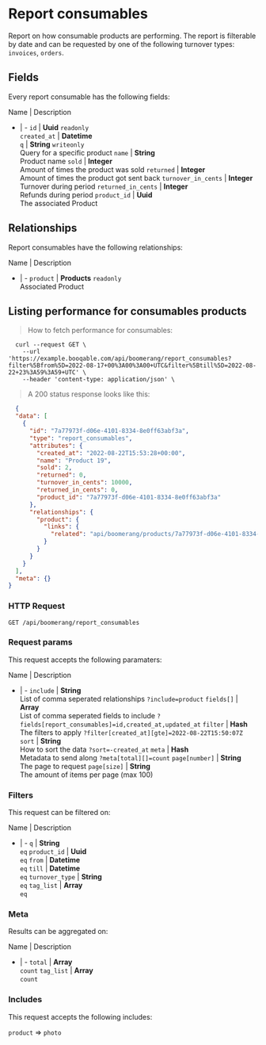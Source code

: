 # Report consumables

Report on how consumable products are performing. The report is filterable by date and can be requested by one of the following turnover types: `invoices`, `orders`.

## Fields
Every report consumable has the following fields:

Name | Description
- | -
`id` | **Uuid** `readonly`<br>
`created_at` | **Datetime**<br>
`q` | **String** `writeonly`<br>Query for a specific product
`name` | **String**<br>Product name
`sold` | **Integer**<br>Amount of times the product was sold
`returned` | **Integer**<br>Amount of times the product got sent back
`turnover_in_cents` | **Integer**<br>Turnover during period
`returned_in_cents` | **Integer**<br>Refunds during period
`product_id` | **Uuid**<br>The associated Product


## Relationships
Report consumables have the following relationships:

Name | Description
- | -
`product` | **Products** `readonly`<br>Associated Product


## Listing performance for consumables products



> How to fetch performance for consumables:

```shell
  curl --request GET \
    --url 'https://example.booqable.com/api/boomerang/report_consumables?filter%5Bfrom%5D=2022-08-17+00%3A00%3A00+UTC&filter%5Btill%5D=2022-08-22+23%3A59%3A59+UTC' \
    --header 'content-type: application/json' \
```

> A 200 status response looks like this:

```json
  {
  "data": [
    {
      "id": "7a77973f-d06e-4101-8334-8e0ff63abf3a",
      "type": "report_consumables",
      "attributes": {
        "created_at": "2022-08-22T15:53:28+00:00",
        "name": "Product 19",
        "sold": 2,
        "returned": 0,
        "turnover_in_cents": 10000,
        "returned_in_cents": 0,
        "product_id": "7a77973f-d06e-4101-8334-8e0ff63abf3a"
      },
      "relationships": {
        "product": {
          "links": {
            "related": "api/boomerang/products/7a77973f-d06e-4101-8334-8e0ff63abf3a"
          }
        }
      }
    }
  ],
  "meta": {}
}
```

### HTTP Request

`GET /api/boomerang/report_consumables`

### Request params

This request accepts the following paramaters:

Name | Description
- | -
`include` | **String**<br>List of comma seperated relationships `?include=product`
`fields[]` | **Array**<br>List of comma seperated fields to include `?fields[report_consumables]=id,created_at,updated_at`
`filter` | **Hash**<br>The filters to apply `?filter[created_at][gte]=2022-08-22T15:50:07Z`
`sort` | **String**<br>How to sort the data `?sort=-created_at`
`meta` | **Hash**<br>Metadata to send along `?meta[total][]=count`
`page[number]` | **String**<br>The page to request
`page[size]` | **String**<br>The amount of items per page (max 100)


### Filters

This request can be filtered on:

Name | Description
- | -
`q` | **String**<br>`eq`
`product_id` | **Uuid**<br>`eq`
`from` | **Datetime**<br>`eq`
`till` | **Datetime**<br>`eq`
`turnover_type` | **String**<br>`eq`
`tag_list` | **Array**<br>`eq`


### Meta

Results can be aggregated on:

Name | Description
- | -
`total` | **Array**<br>`count`
`tag_list` | **Array**<br>`count`


### Includes

This request accepts the following includes:

`product` => 
`photo`







